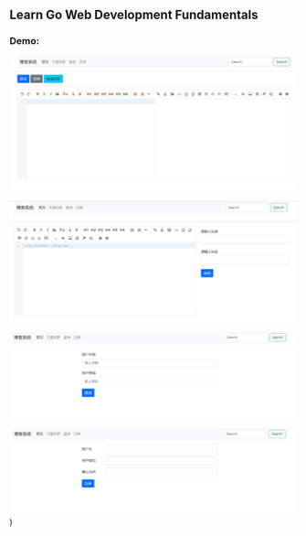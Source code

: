 ## Learn Go Web Development Fundamentals

### Demo:

![屏幕截图 2022-01-25 234053.png](image/234053.png)

![屏幕截图 2022-01-25 234515.png](image/234515.png)

![屏幕截图 2022-01-25 234537.png](image/234537.png)

![屏幕截图 2022-01-25 234549.png](image/234549.png))
